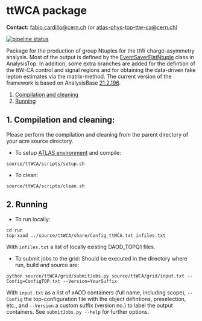 # ttWCA package

**Contact:** fabio.cardillo@cern.ch (or atlas-phys-top-ttw-ca@cern.ch)

[![pipeline status](https://gitlab.cern.ch/fcardill/ttWCA/badges/master/pipeline.svg)](https:://gitlab.cern.ch/fcardill/ttWCA/commits/master)

Package for the production of group Ntuples for the ttW charge-asymmetry analysis. Most of the output is defined by the [EventSaverFlatNtuple](https://gitlab.cern.ch/atlas/athena/-/tree/21.2/PhysicsAnalysis/TopPhys/xAOD/TopAnalysis/Root) class in AnalysisTop. In addition, some extra branches are added for the defintion of the ttW-CA control and signal regions and for obtaining the data-driven fake lepton estimates via the matrix-method. The current version of the framework is based on AnalysisBase [21.2.196](https://twiki.cern.ch/twiki/bin/view/AtlasProtected/AnalysisBaseReleaseNotes21_2).

1. [Compilation and cleaning ](#1-compilation-and-cleaning)
2. [Running](#2-running)

## 1. Compilation and cleaning:

Please perform the compilation and cleaning from the parent directory of your acm source directory.

+ To setup [ATLAS environment](https://atlassoftwaredocs.web.cern.ch/ABtutorial/release_setup) and compile:
```
source/ttWCA/scripts/setup.sh
```

+ To clean:
```
source/ttWCA/scripts/clean.sh
```

## 2. Running

+ To run locally:
```
cd run
top-xaod ../source/ttWCA/share/Config_ttWCA.txt infiles.txt
```
With `infiles.txt` a list of locally existing DAOD_TOPQ1 files.


+ To submit jobs to the grid:
Should be executed in the directory where run, build and source are:
```
python source/ttWCA/grid/submitJobs.py source/ttWCA/grid/input.txt --Config=ConfigTOP.txt --Version=YourSuffix
```
With `input.txt` as a list of xAOD containers (full name, including scope), `--Config` the top-configuration file with the object defintions, preselection, etc., and `--Version` a custom suffix (version no.) to label the output containers. See `submitJobs.py --help` for further options.
